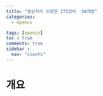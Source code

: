 ```yaml
---
title: "영상처리 이용한 ITS장비  SW개발"
categories:
  - opencv

tags: [opencv]
toc : true
comments: true
sidebar :
  nav: "counts"
---
```

# 개요

